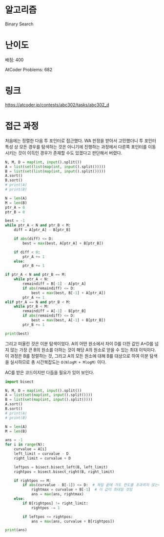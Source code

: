 # 알고리즘

Binary Search

# 난이도

배점: 400

AtCoder Problems: 682

# 링크

https://atcoder.jp/contests/abc302/tasks/abc302_d

# 접근 과정

처음에는 정렬한 다음 투 포인터로 접근했다. WA 판정을 받아서 고민했더니 투 포인터 특성 상 모든 경우를 탐색하는 것은 아니기에 진행하는 과정에서 다른쪽 포인터를 이동시키는 것이 이득인 경우가 존재할 수도 있겠다고 판단해서 버렸다.

```python
N, M, D = map(int, input().split())
A = list(set(list(map(int, input().split()))))
B = list(set(list(map(int, input().split()))))
A.sort()
B.sort()
# print(A)
# print(B)

N = len(A)
M = len(B)
ptr_A = 0
ptr_B = 0

best = -1
while ptr_A < N and ptr_B < M:
    diff = A[ptr_A] - B[ptr_B]

    if abs(diff) <= D:
        best = max(best, A[ptr_A] + B[ptr_B])

    if diff < 0:
        ptr_A += 1
    else:
        ptr_B += 1

if ptr_A < N and ptr_B == M:
    while ptr_A < N:
        remaindiff = B[-1] - A[ptr_A]
        if abs(remaindiff) <= D:
            best = max(best, B[-1] + A[ptr_A])
        ptr_A += 1
elif ptr_A == N and ptr_B < M:
    while ptr_B < M:
        remaindiff = A[-1] - B[ptr_B]
        if abs(remaindiff) <= D:
            best = max(best, A[-1] + B[ptr_B])
        ptr_B += 1

print(best)

```

그리고 떠올린 것은 이분 탐색이었다. A의 어떤 원소에서 차이 D를 더한 값인 A+D를 넘지 않는 가장 큰 B의 원소를 더하는 것이 해당 A의 원소로 얻을 수 있는 최대 이익이다. 이 과정은 B를 정렬하는 것, 그리고 A의 모든 원소에 대해 B를 대상으로 하여 이분 탐색을 실시하므로 총 시간복잡도는 `O(NlogM + MlogM)` 이다. 

AC를 받은 코드이지만 다듬을 필요가 있어 보인다.

```python
import bisect

N, M, D = map(int, input().split())
A = list(set(map(int, input().split())))
B = list(set(map(int, input().split())))
A.sort()
B.sort()
# print(A)
# print(B)

N = len(A)
M = len(B)

ans = -1
for i in range(N):
    curvalue = A[i]
    left_limit = curvalue - D
    right_limit = curvalue + D

    leftpos = bisect.bisect_left(B, left_limit)
    rightpos = bisect.bisect_right(B, right_limit)

    if rightpos == M:
        if abs(curvalue - B[-1]) <= D:  # 제일 끝에 가도 한도를 초과히지 않는다면
            rightmax = curvalue + B[-1]  # 이 값이 최대일 것임
            ans = max(ans, rightmax)
    else:
        if B[rightpos] != right_limit:
            rightpos -= 1

        if leftpos <= rightpos:
            ans = max(ans, curvalue + B[rightpos])

print(ans)

```

